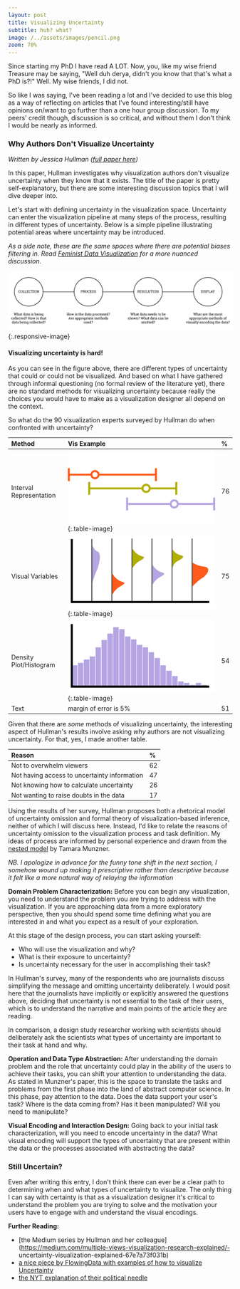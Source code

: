 ```yaml
---
layout: post
title: Visualizing Uncertainty
subtitle: huh? what?
image: /../assets/images/pencil.png
zoom: 70%
---
```


Since starting my PhD I have read A LOT. Now, you, like my wise friend Treasure may be saying, "Well duh derya, didn't you know that that's what a PhD is?!" Well. My wise friends, I did not.

So like I was saying, I've been reading a lot and I've decided to use this blog as a way of reflecting on articles that I've found interesting/still have opinions on/want to go further than a one hour group discussion. To my peers' credit though, discussion is so critical, and without them I don't think I would be nearly as informed.

### Why Authors Don't Visualize Uncertainty

_Written by Jessica Hullman ([full paper here](http://users.eecs.northwestern.edu/~jhullman/Value_of_Uncertainty_Vis_CR.pdf))_

In this paper, Hullman investigates why visualization authors don't visualize uncertainty when they know that it exists. The title of the paper is pretty self-explanatory, but there are some interesting discussion topics that I will dive deeper into.

Let's start with defining uncertainty in the visualization space.
Uncertainty can enter the visualization pipeline at many steps of the process, resulting in different types of uncertainty. Below is a simple pipeline illustrating potential areas where uncertainty may be introduced.

_As a side note, these are the same spaces where there are potential biases filtering in. Read [Feminist Data Visualization](http://www.kanarinka.com/wp-content/uploads/2015/07/IEEE_Feminist_Data_Visualization.pdf) for a more nuanced discussion._

![a table displaying the four simplified phases of visualization](/../assets/images/uncertainty/visualization-process.png){:.responsive-image}

#### Visualizing uncertainty is hard!

As you can see in the figure above, there are different types of uncertainty that could or could not be visualized. And based on what I have gathered through informal questioning (no formal review of the literature yet), there are no standard methods for visualizing uncertainty because really the choices you would have to make as a visualization designer all depend on the context.

So what do the 90 visualization experts surveyed by Hullman do when confronted with uncertainty?

| Method                  | Vis Example                                                                                           | %   |
| :---------------------- | :---------------------------------------------------------------------------------------------------- | :-- |
| Interval Representation | ![confidence interval example](/../assets/images/uncertainty/confidence-intervals.png){:.table-image} | 76  |
| Visual Variables        | ![visual variables example](/../assets/images/uncertainty/visual-variables.png){:.table-image}        | 75  |
| Density Plot/Histogram  | ![histogram example](/../assets/images/uncertainty/histogram.png){:.table-image}                      | 54  |
| Text                    | margin of error is 5%                                                                                 | 51  |

Given that there are _some_ methods of visualizing uncertainty, the interesting aspect of Hullman's results involve asking _why_ authors are not visualizing uncertainty. For that, yes, I made another table.

| Reason                                       | %   |
| :------------------------------------------- | :-- |
| Not to overwhelm viewers                     | 62  |
| Not having access to uncertainty information | 47  |
| Not knowing how to calculate uncertainty     | 26  |
| Not wanting to raise doubts in the data      | 17  |

Using the results of her survey, Hullman proposes both a rhetorical model of uncertainty omission and formal theory of visualization-based inference, neither of which I will discuss here. Instead, I'd like to relate the reasons of uncertainty omission to the visualization process and task definition. My ideas of process are informed by personal experience and drawn from the [nested model](https://www.cs.ubc.ca/labs/imager/tr/2009/NestedModel/NestedModel.pdf) by Tamara Munzner.

_NB. I apologize in advance for the funny tone shift in the next section, I somehow wound up making it prescriptive rather than descriptive because it felt like a more natural way of relaying the information_

**Domain Problem Characterization:** Before you can begin any visualization, you need to understand the problem you are trying to address with the visualization. If you are approaching data from a more exploratory perspective, then you should spend some time defining what you are interested in and what you expect as a result of your exploration.

At this stage of the design process, you can start asking yourself:

- Who will use the visualization and why?
- What is their exposure to uncertainty?
- Is uncertainty necessary for the user in accomplishing their task?

In Hullman's survey, many of the respondents who are journalists discuss simplifying the message and omitting uncertainty deliberately. I would posit here that the journalists have implicitly or explicitly answered the questions above, deciding that uncertainty is not essential to the task of their users, which is to understand the narrative and main points of the article they are reading.

In comparison, a design study researcher working with scientists should deliberately ask the scientists what types of uncertainty are important to their task at hand and why.

**Operation and Data Type Abstraction:** After understanding the domain problem and the role that uncertainty could play in the ability of the users to achieve their tasks, you can shift your attention to understanding the data.
As stated in Munzner's paper, this is the space to translate the tasks and problems from the first phase into the land of abstract computer science. In this phase, pay attention to the data. Does the data support your user's task? Where is the data coming from? Has it been manipulated? Will you need to manipulate?

**Visual Encoding and Interaction Design:** Going back to your initial task characterization, will you need to encode uncertainty in the data? What visual encoding will support the types of uncertainty that are present within the data or the processes associated with abstracting the data?

### Still Uncertain?

Even after writing this entry, I don't think there can ever be a clear path to determining when and what types of uncertainty to visualize. The only thing I can say with certainty is that as a visualization designer it's critical to understand the problem you are trying to solve and the motivation your users have to engage with and understand the visual encodings.

**Further Reading:**

- [the Medium series by Hullman and her colleague](https://medium.com/multiple-views-visualization-research-explained/- uncertainty-visualization-explained-67e7a73f031b)
- [a nice piece by FlowingData with examples of how to visualize Uncertainty](https://flowingdata.com/2018/01/08/visualizing-the-uncertainty-in-data/)
- [the NYT explanation of their political needle](https://www.nytimes.com/2018/11/05/upshot/needle-election-night-2018-midterms.html)
